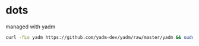 # dots

managed with yadm

```bash
curl -fLo yadm https://github.com/yadm-dev/yadm/raw/master/yadm && sudo mv yadm /usr/local/bin/yadm && sudo chmod a+x /usr/local/bin/yadm
```
